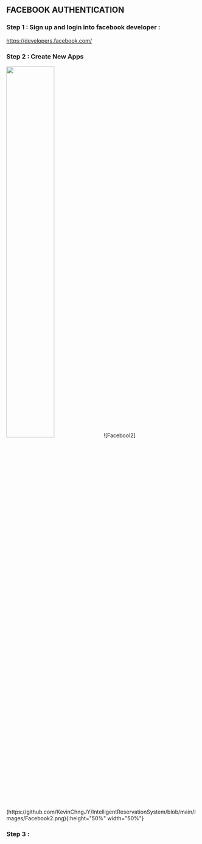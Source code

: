 ## FACEBOOK AUTHENTICATION


### Step 1 : Sign up and login into facebook developer : <br>
https://developers.facebook.com/ <br>
  
### Step 2 : Create New Apps <br>
<img src="https://github.com/KevinChngJY/IntelligentReservationSystem/blob/main/Images/facebook1.pnge" width="50%" height="50%">
![Facebool2](https://github.com/KevinChngJY/IntelligentReservationSystem/blob/main/Images/Facebook2.png){:height="50%" width="50%"} <br>

### Step 3 : 


